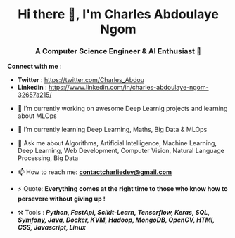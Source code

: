 <h1 align="center"> Hi there 👋, I'm Charles Abdoulaye Ngom </h1>


<h3 align="center"> A Computer Science Engineer & AI Enthusiast 🙂 </h3>

**Connect with me** : 
* **Twitter** : https://twitter.com/Charles_Abdou
* **Linkedin** : https://www.linkedin.com/in/charles-abdoulaye-ngom-32657a215/

- 🔭 I’m currently working on awesome Deep Learnig projects and learning about MLOps
- 🌱 I’m currently learning Deep Learning, Maths, Big Data & MLOps
- 💬 Ask me about Algorithms, Artificial Intelligence, Machine Learning, Deep Learning, Web Development, Computer Vision, Natural Language Processing, Big Data

- 📫 How to reach me: **contactcharliedev@gmail.com**

- ⚡ Quote: **Everything comes at the right time to those who know how to persevere without giving up !**

- ⚒️ Tools :  ***Python, FastApi, Scikit-Learn, Tensorflow, Keras, SQL, Symfony, Java, Docker, KVM, Hadoop, MongoDB, OpenCV, HTMl, CSS, Javascript, Linux***



